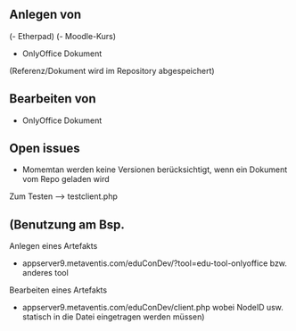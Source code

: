 Anlegen von
--
(- Etherpad)
(- Moodle-Kurs)
- OnlyOffice Dokument

(Referenz/Dokument wird im Repository abgespeichert)

Bearbeiten von
--
- OnlyOffice Dokument


Open issues
--
- Momemtan werden keine Versionen berücksichtigt, wenn ein Dokument vom Repo geladen wird


Zum Testen --> testclient.php

(Benutzung am Bsp.
--
Anlegen eines Artefakts
- appserver9.metaventis.com/eduConDev/?tool=edu-tool-onlyoffice bzw. anderes tool

Bearbeiten eines Artefakts
- appserver9.metaventis.com/eduConDev/client.php wobei NodeID usw. statisch in die Datei eingetragen werden müssen)